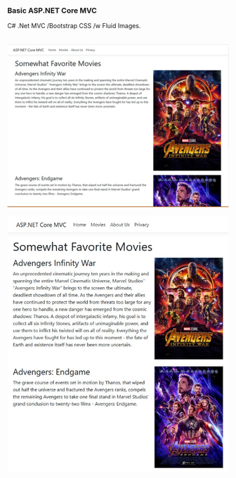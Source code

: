 ### Basic ASP.NET Core MVC
C# .Net MVC /Bootstrap CSS /w Fluid Images.
<br/><br/><br/>
![Alt](https://github.com/Hamberfim/basicMVC/blob/main/md_ss.jpg "Medium Screen")
<br/><br/>
![Alt](https://github.com/Hamberfim/basicMVC/blob/main/ms_ss.jpg "Small Screen")
